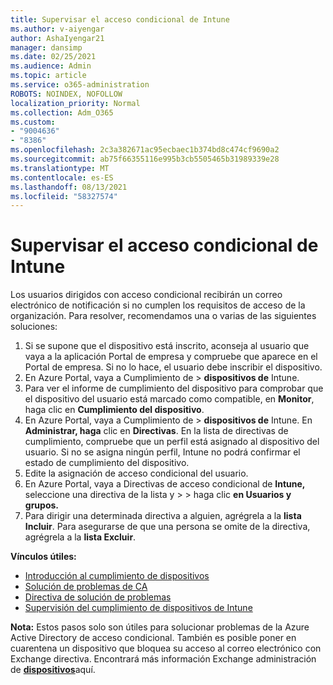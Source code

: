 ```yaml
---
title: Supervisar el acceso condicional de Intune
ms.author: v-aiyengar
author: AshaIyengar21
manager: dansimp
ms.date: 02/25/2021
ms.audience: Admin
ms.topic: article
ms.service: o365-administration
ROBOTS: NOINDEX, NOFOLLOW
localization_priority: Normal
ms.collection: Adm_O365
ms.custom:
- "9004636"
- "8386"
ms.openlocfilehash: 2c3a382671ac95ecbaec1b374bd8c474cf9690a2
ms.sourcegitcommit: ab75f66355116e995b3cb5505465b31989339e28
ms.translationtype: MT
ms.contentlocale: es-ES
ms.lasthandoff: 08/13/2021
ms.locfileid: "58327574"
---
```

# <a name="monitor-intune-conditional-access"></a>Supervisar el acceso condicional de Intune

Los usuarios dirigidos con acceso condicional recibirán un correo electrónico de notificación si no cumplen los requisitos de acceso de la organización. Para resolver, recomendamos una o varias de las siguientes soluciones:

1. Si se supone que el dispositivo está inscrito, aconseja al usuario que vaya a la aplicación Portal de empresa y compruebe que aparece en el Portal de empresa. Si no lo hace, el usuario debe inscribir el dispositivo.
1. En Azure Portal, vaya a Cumplimiento de   >  **dispositivos de** Intune. 
1. Para ver el informe de cumplimiento del dispositivo para comprobar que el dispositivo del usuario está marcado como compatible, en **Monitor**, haga clic en **Cumplimiento del dispositivo**.
1. En Azure Portal, vaya a Cumplimiento de   >  **dispositivos de** Intune. En **Administrar, haga** clic en **Directivas**. En la lista de directivas de cumplimiento, compruebe que un perfil está asignado al dispositivo del usuario. Si no se asigna ningún perfil, Intune no podrá confirmar el estado de cumplimiento del dispositivo.
1. Edite la asignación de acceso condicional del usuario.
1. En Azure Portal, vaya a Directivas de acceso condicional de **Intune,** seleccione una directiva de la lista y  >    >  haga clic **en Usuarios y grupos.**
1. Para dirigir una determinada directiva a alguien, agrégrela a la **lista Incluir**. Para asegurarse de que una persona se omite de la directiva, agrégrela a la **lista Excluir**.

**Vínculos útiles:**

- [Introducción al cumplimiento de dispositivos](https://docs.microsoft.com/intune/device-compliance-get-started)
- [Solución de problemas de CA](https://docs.microsoft.com/intune/troubleshoot-conditional-access)
- [Directiva de solución de problemas](https://docs.microsoft.com/intune/troubleshoot-policies-in-microsoft-intune)
- [Supervisión del cumplimiento de dispositivos de Intune](https://docs.microsoft.com/intune/compliance-policy-monitor)

**Nota:** Estos pasos solo son útiles para solucionar problemas de la Azure Active Directory de acceso condicional. También es posible poner en cuarentena un dispositivo que bloquea su acceso al correo electrónico con Exchange directiva. Encontrará más información Exchange administración de [**dispositivos**](https://docs.microsoft.com/previous-versions/office/exchange-server-2010/ff959225(v=exchg.141))aquí.
